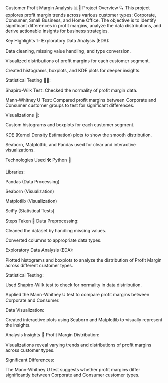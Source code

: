 Customer Profit Margin Analysis 📊💼
Project Overview 🔍
This project explores profit margin trends across various customer types: Corporate, Consumer, Small Business, and Home Office. The objective is to identify significant differences in profit margins, analyze the data distributions, and derive actionable insights for business strategies.

Key Highlights ✨
Exploratory Data Analysis (EDA):

Data cleaning, missing value handling, and type conversion.

Visualized distributions of profit margins for each customer segment.

Created histograms, boxplots, and KDE plots for deeper insights.

Statistical Testing 🧑‍🔬:

Shapiro-Wilk Test: Checked the normality of profit margin data.

Mann-Whitney U Test: Compared profit margins between Corporate and Consumer customer groups to test for significant differences.

Visualizations 🎨:

Custom histograms and boxplots for each customer segment.

KDE (Kernel Density Estimation) plots to show the smooth distribution.

Seaborn, Matplotlib, and Pandas used for clear and interactive visualizations.

Technologies Used 🛠️
Python 🐍

Libraries:

Pandas (Data Processing)

Seaborn (Visualization)

Matplotlib (Visualization)

SciPy (Statistical Tests)

Steps Taken 📝
Data Preprocessing:

Cleaned the dataset by handling missing values.

Converted columns to appropriate data types.

Exploratory Data Analysis (EDA):

Plotted histograms and boxplots to analyze the distribution of Profit Margin across different customer types.

Statistical Testing:

Used Shapiro-Wilk test to check for normality in data distribution.

Applied the Mann-Whitney U test to compare profit margins between Corporate and Consumer.

Data Visualization:

Created interactive plots using Seaborn and Matplotlib to visually represent the insights.

Analysis Insights 🔎
Profit Margin Distribution:

Visualizations reveal varying trends and distributions of profit margins across customer types.

Significant Differences:

The Mann-Whitney U test suggests whether profit margins differ significantly between Corporate and Consumer customer types.
